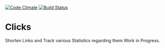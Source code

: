 [![Code Climate](https://codeclimate.com/github/orymeyer/Clicks/badges/gpa.svg)](https://codeclimate.com/github/orymeyer/Clicks)
[![Build Status](https://travis-ci.org/orymeyer/Clicks.svg)](https://travis-ci.org/orymeyer/Clicks)
# Clicks
Shorten Links and Track various Statistics regarding them.Work in Progress.

